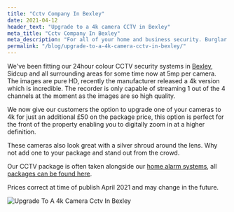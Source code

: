 ```yaml
---
title: "Cctv Company In Bexley"
date: 2021-04-12
header_text: "Upgrade to a 4k camera CCTV in Bexley"
meta_title: "Cctv Company In Bexley"
meta_description: "For all of your home and business security. Burglar Alarm Servicing, Burglar Alarm Installation, Alarm Battery and CCTV in Bexley. Call 020 8302 4065"
permalink: "/blog/upgrade-to-a-4k-camera-cctv-in-bexley/"
---
```


We\'ve been fitting our 24hour colour CCTV security systems in [Bexley](/pages/sidcup/), Sidcup and all surrounding areas for some time now at 5mp per camera. The images are pure HD, recently the manufacturer released a 4k version which is incredible. The recorder is only capable of streaming 1 out of the 4 channels at the moment as the images are so high quality.

We now give our customers the option to upgrade one of your cameras to 4k for just an additional £50 on the package price, this option is perfect for the front of the property enabling you to digitally zoom in at a higher definition.

These cameras also look great with a silver shroud around the lens. Why not add one to your package and stand out from the crowd.

Our CCTV package is often taken alongside our [home alarm systems](/categories/burglar-alarms/), all [packages can be found here](/categories/special-offers/).

Prices correct at time of publish April 2021 and may change in the future.

![Upgrade To A 4k Camera Cctv In Bexley](https://res.cloudinary.com/kbs/image/upload/tkindt1030zlscqgvpni.jpg)